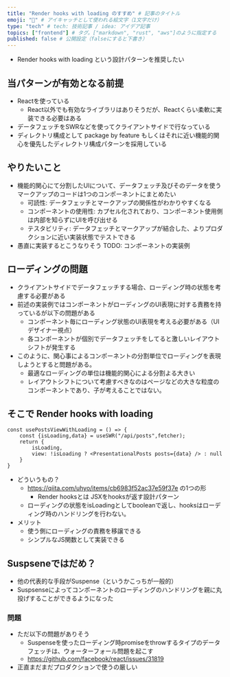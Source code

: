 ```yaml
---
title: "Render hooks with loading のすすめ" # 記事のタイトル
emoji: "🐺" # アイキャッチとして使われる絵文字（1文字だけ）
type: "tech" # tech: 技術記事 / idea: アイデア記事
topics: ["frontend"] # タグ。["markdown", "rust", "aws"]のように指定する
published: false # 公開設定（falseにすると下書き）
---
```


- Render hooks with loading という設計パターンを推奨したい

## 当パターンが有効となる前提

- Reactを使っている
  - React以外でも有効なライブラリはありそうだが、Reactくらい柔軟に実装できる必要はある
- データフェッチをSWRなどを使ってクライアントサイドで行なっている 
- ディレクトリ構成として package by feature もしくはそれに近い機能的関心を優先したディレクトリ構成パターンを採用している

## やりたいこと
- 機能的関心にて分割したUIについて、データフェッチ及びそのデータを使うマークアップのコードは1つのコンポーネントにまとめたい
  - 可読性: データフェッチとマークアップの関係性がわかりやすくなる
  - コンポーネントの使用性: カプセル化されており、コンポーネント使用側は内部を知らずにUIを呼び出せる
  - テスタビリティ: データフェッチとマークアップが結合した、よりプロダクションに近い実装状態でテストできる
- 愚直に実装するとこうなりそう
TODO: コンポーネントの実装例 

## ローディングの問題

- クライアントサイドでデータフェッチする場合、ローディング時の状態を考慮する必要がある
- 前述の実装例ではコンポーネントがローディングのUI表現に対する責務を持っているが以下の問題がある
  - コンポーネント毎にローディング状態のUI表現を考える必要がある（UIデザイナー視点）
  - 各コンポーネントが個別でデータフェッチをしてると激しいレイアウトシフトが発生する
- このように、関心事によるコンポーネントの分割単位でローディングを表現しようとすると問題がある。
  - 最適なローディングの単位は機能的関心による分割よる大きい
  - レイアウトシフトについて考慮すべきなのはページなどの大きな粒度のコンポーネントであり、子が考えることではない。

## そこで Render hooks with loading

```tsx
const usePostsViewWithLoading = () => {
    const {isLoading,data} = useSWR("/api/posts",fetcher);
    return {
        isLoading,
        view: !isLoading ? <PresentationalPosts posts={data} /> : null
    }
}
```

- どういうもの？
  - https://qiita.com/uhyo/items/cb6983f52ac37e59f37e の1つの形
    - Render hooksとは JSXをhooksが返す設計パターン
  - ローディングの状態をisLoadingとしてbooleanで返し、hooksはローディング時のハンドリングを行わない。
- メリット
  - 使う側にローディングの責務を移譲できる
  - シンプルなJS関数として実装できる

## Suspseneではだめ？
- 他の代表的な手段がSuspense（というかこっちが一般的）
- Suspsenseによってコンポーネントのローディングのハンドリングを親に丸投げすることができるようになった

### 問題
- ただ以下の問題がありそう
  - Suspenseを使ったローディング時promiseをthrowするタイプのデータフェッチは、ウォーターフォール問題を起こす
  - https://github.com/facebook/react/issues/31819
- 正直まだまだプロダクションで使うの厳しい

